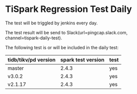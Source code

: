 # TiSpark Regression Test Daily
The test will be triggled by jenkins every day.

The test result will be send to Slack(url=pingcap.slack.com, channel=tispark-daily-test).

The following test is or will be included in the daily test:

| tidb/tikv/pd version | spark test version | test |
| -------------------- | ------------------ | ---- |
| master               | 2.4.3              | yes  |
| v3.0.2               | 2.4.3              | yes  |
| v2.1.17              | 2.4.3              | yes  |
